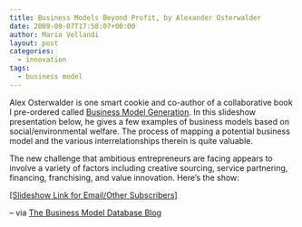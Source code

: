 ```yaml
---
title: Business Models Beyond Profit, by Alexander Osterwalder
date: 2009-09-07T17:58:07+00:00
author: Mario Vellandi
layout: post
categories:
  - innovation
tags:
  - business model
---
```

Alex Osterwalder is one smart cookie and co-author of a collaborative book I pre-ordered called [Business Model Generation](http://www.businessmodelgeneration.com/). In this slideshow presentation below, he gives a few examples of business models based on social/environmental welfare. The process of mapping a potential business model and the various interrelationships therein is quite valuable.

The new challenge that ambitious entrepreneurs are facing appears to involve a variety of factors including creative sourcing, service partnering, financing, franchising, and value innovation. Here&#8217;s the show:

<a rel="nofollow" href="http://www.slideshare.net/Alex.Osterwalder/business-models-beyond-profit-social-entrepreneurship-lecture-wise-etienne-eichenberger-iqbal-quadir-grameen-bank-grameen-phone">[Slideshow Link for Email/Other Subscribers]</a>

&#8211; via [The Business Model Database Blog](http://tbmdb.blogspot.com)
